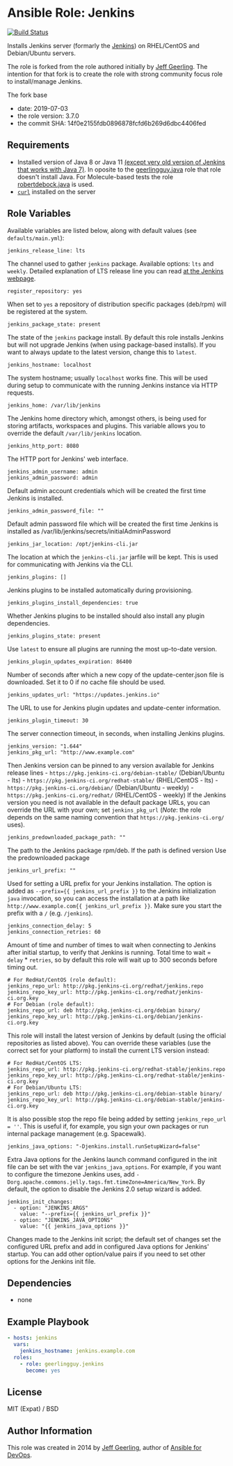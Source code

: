 # Ansible Role: Jenkins

[![Build Status](https://travis-ci.org/it-praktyk/ansible-role-jenkins.svg?branch=master)](https://travis-ci.org/it-praktyk/ansible-role-jenkins)

Installs Jenkins server (formarly the [Jenkins](https://jenkins.io/)) on RHEL/CentOS and Debian/Ubuntu servers.

The role is forked from the role authored initially by [Jeff Geerling](https://github.com/geerlingguy). The intention for that fork is to create the role with strong community focus role to install/manage Jenkins.

The fork base

- date: 2019-07-03
- the role version: 3.7.0
- the commit SHA: 14f0e2155fdb0896878fcfd6b269d6dbc4406fed

## Requirements

- Installed version of Java 8 or Java 11 [(except very old version of Jenkins that works with Java 7)](https://jenkins.io/doc/administration/requirements/java/). In oposite to the [geerlingguy.java](https://galaxy.ansible.com/geerlingguy/java) role that role doesn't install Java. For Molecule-based tests the role [robertdebock.java](https://galaxy.ansible.com/robertdebock/java) is used.
- [`curl`](https://curl.haxx.se/) installed on the server

## Role Variables

Available variables are listed below, along with default values (see `defaults/main.yml`):

    jenkins_release_line: lts

The channel used to gather `jenkins` package. Available options: `lts` and `weekly`.
Detailed explanation of LTS release line you can read [at the Jenkins webpage](https://jenkins.io/download/lts/).

    register_repository: yes

When set to `yes` a repository of distribution specific packages (deb/rpm) will be registered at the system.

    jenkins_package_state: present

The state of the `jenkins` package install. By default this role installs Jenkins but will not upgrade Jenkins (when using package-based installs). If you want to always update to the latest version, change this to `latest`.

    jenkins_hostname: localhost

The system hostname; usually `localhost` works fine. This will be used during setup to communicate with the running Jenkins instance via HTTP requests.

    jenkins_home: /var/lib/jenkins

The Jenkins home directory which, amongst others, is being used for storing artifacts, workspaces and plugins. This variable allows you to override the default `/var/lib/jenkins` location.

    jenkins_http_port: 8080

The HTTP port for Jenkins' web interface.

    jenkins_admin_username: admin
    jenkins_admin_password: admin

Default admin account credentials which will be created the first time Jenkins is installed.

    jenkins_admin_password_file: ""

Default admin password file which will be created the first time Jenkins is installed as /var/lib/jenkins/secrets/initialAdminPassword

    jenkins_jar_location: /opt/jenkins-cli.jar

The location at which the `jenkins-cli.jar` jarfile will be kept. This is used for communicating with Jenkins via the CLI.

    jenkins_plugins: []

Jenkins plugins to be installed automatically during provisioning.

    jenkins_plugins_install_dependencies: true

Whether Jenkins plugins to be installed should also install any plugin dependencies.

    jenkins_plugins_state: present

Use `latest` to ensure all plugins are running the most up-to-date version.

    jenkins_plugin_updates_expiration: 86400

Number of seconds after which a new copy of the update-center.json file is downloaded. Set it to 0 if no cache file should be used.

    jenkins_updates_url: "https://updates.jenkins.io"

The URL to use for Jenkins plugin updates and update-center information.

    jenkins_plugin_timeout: 30

The server connection timeout, in seconds, when installing Jenkins plugins.

    jenkins_version: "1.644"
    jenkins_pkg_url: "http://www.example.com"

Then Jenkins version can be pinned to any version available for Jenkins release lines
    - `https://pkg.jenkins-ci.org/debian-stable/` (Debian/Ubuntu - lts)
    - `https://pkg.jenkins-ci.org/redhat-stable/` (RHEL/CentOS - lts)
    - `https://pkg.jenkins-ci.org/debian/` (Debian/Ubuntu - weekly)
    - `https://pkg.jenkins-ci.org/redhat/` (RHEL/CentOS - weekly)
If the Jenkins version you need is not available in the default package URLs, you can override the URL with your own; set `jenkins_pkg_url` (_Note_: the role depends on the same naming convention that `https://pkg.jenkins-ci.org/` uses).

    jenkins_predownloaded_package_path: ""

The path to the Jenkins package rpm/deb. If the path is defined version  Use the predownloaded package 


    jenkins_url_prefix: ""

Used for setting a URL prefix for your Jenkins installation. The option is added as `--prefix={{ jenkins_url_prefix }}` to the Jenkins initialization `java` invocation, so you can access the installation at a path like `http://www.example.com{{ jenkins_url_prefix }}`. Make sure you start the prefix with a `/` (e.g. `/jenkins`).

    jenkins_connection_delay: 5
    jenkins_connection_retries: 60

Amount of time and number of times to wait when connecting to Jenkins after initial startup, to verify that Jenkins is running. Total time to wait = `delay` * `retries`, so by default this role will wait up to 300 seconds before timing out.

    # For RedHat/CentOS (role default):
    jenkins_repo_url: http://pkg.jenkins-ci.org/redhat/jenkins.repo
    jenkins_repo_key_url: http://pkg.jenkins-ci.org/redhat/jenkins-ci.org.key
    # For Debian (role default):
    jenkins_repo_url: deb http://pkg.jenkins-ci.org/debian binary/
    jenkins_repo_key_url: http://pkg.jenkins-ci.org/debian/jenkins-ci.org.key

This role will install the latest version of Jenkins by default (using the official repositories as listed above). You can override these variables (use the correct set for your platform) to install the current LTS version instead:

    # For RedHat/CentOS LTS:
    jenkins_repo_url: http://pkg.jenkins-ci.org/redhat-stable/jenkins.repo
    jenkins_repo_key_url: http://pkg.jenkins-ci.org/redhat-stable/jenkins-ci.org.key
    # For Debian/Ubuntu LTS:
    jenkins_repo_url: deb http://pkg.jenkins-ci.org/debian-stable binary/
    jenkins_repo_key_url: http://pkg.jenkins-ci.org/debian-stable/jenkins-ci.org.key

It is also possible stop the repo file being added by setting  `jenkins_repo_url = ''`. This is useful if, for example, you sign your own packages or run internal package management (e.g. Spacewalk).

    jenkins_java_options: "-Djenkins.install.runSetupWizard=false"

Extra Java options for the Jenkins launch command configured in the init file can be set with the var `jenkins_java_options`. For example, if you want to configure the timezone Jenkins uses, add `-Dorg.apache.commons.jelly.tags.fmt.timeZone=America/New_York`. By default, the option to disable the Jenkins 2.0 setup wizard is added.

    jenkins_init_changes:
      - option: "JENKINS_ARGS"
        value: "--prefix={{ jenkins_url_prefix }}"
      - option: "JENKINS_JAVA_OPTIONS"
        value: "{{ jenkins_java_options }}"

Changes made to the Jenkins init script; the default set of changes set the configured URL prefix and add in configured Java options for Jenkins' startup. You can add other option/value pairs if you need to set other options for the Jenkins init file.

## Dependencies

- none

## Example Playbook

```yaml
- hosts: jenkins
  vars:
    jenkins_hostname: jenkins.example.com
  roles:
    - role: geerlingguy.jenkins
      become: yes
```

## License

MIT (Expat) / BSD

## Author Information

This role was created in 2014 by [Jeff Geerling](https://www.jeffgeerling.com/), author of [Ansible for DevOps](https://www.ansiblefordevops.com/).
